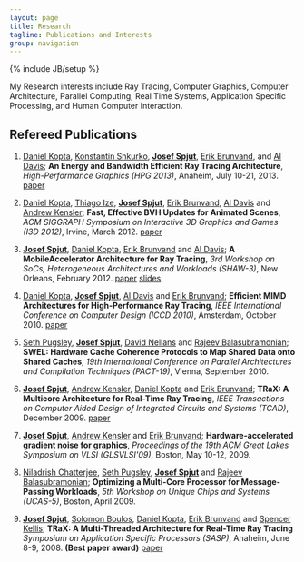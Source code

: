 ```yaml
---
layout: page
title: Research
tagline: Publications and Interests
group: navigation
---
```

{% include JB/setup %}

My Research interests include Ray Tracing, Computer Graphics, Computer
Architecture, Parallel Computing, Real Time Systems, Application
Specific Processing, and Human Computer Interaction.

## Refereed Publications

1. [Daniel Kopta][dk], [Konstantin Shkurko][ks], **[Josef Spjut][jbs]**,
[Erik Brunvand][elb], and [Al Davis][ald];
**An Energy and Bandwidth Efficient Ray Tracing Architecture**,
*High-Performance Graphics (HPG 2013)*, Anaheim, July 10-21, 2013.
[paper](http://www.cs.utah.edu/~dkopta/papers/hwrt_hpg13.pdf)
1. [Daniel Kopta][dk], [Thiago Ize][ti], **[Josef Spjut][jbs]**, [Erik
  Brunvand][elb], [Al Davis][ald] and [Andrew Kensler][aek];
**Fast, Effective BVH Updates for Animated Scenes**,
*ACM SIGGRAPH Symposium on Interactive 3D Graphics and Games (I3D 2012)*, Irvine, March 2012.
[paper](http://www.cs.utah.edu/~thiago/papers/rotations.pdf)
1. **[Josef Spjut][jbs]**, [Daniel Kopta][dk], [Erik Brunvand][elb] and [Al Davis][ald];
**A MobileAccelerator Architecture for Ray Tracing**,
*3rd Workshop on SoCs, Heterogeneous Architectures and Workloads (SHAW-3)*, New Orleans, February 2012. 
[paper](http://www.cs.utah.edu/~sjosef/papers/spjut-shaw12-final.pdf)
[slides](http://www.cs.utah.edu/~sjosef/slides/spjut-shaw12-slides.pdf)
1. [Daniel Kopta][dk], **[Josef Spjut][jbs]**, [Al Davis][ald] and [Erik Brunvand][elb];
**Efficient MIMD Architectures for High-Performance Ray Tracing**,
*IEEE International Conference on Computer Design (ICCD 2010)*, Amsterdam, October 2010.
[paper](http://www.cs.utah.edu/~dkopta/papers/hwrt_iccd10.pdf)
1. [Seth Pugsley][shp], **[Josef Spjut][jbs]**, [David Nellans][dn] and [Rajeev Balasubramonian][rb];
**SWEL: Hardware Cache Coherence Protocols to Map Shared Data onto Shared Caches**,
*19th International Conference on Parallel Architectures and Compilation Techniques (PACT-19)*, Vienna, September 2010.
1. **[Josef Spjut][jbs]**, [Andrew Kensler][aek], [Daniel Kopta][dk] and [Erik Brunvand][elb];
**TRaX: A Multicore Architecture for Real-Time Ray Tracing**,
*IEEE Transactions on Computer Aided Design of Integrated Circuits and
Systems (TCAD)*, December 2009.
[paper](http://www.cs.utah.edu/~dkopta/papers/hwrt_iccd10.pdf)
1. **[Josef Spjut][jbs]**, [Andrew Kensler][aek] and [Erik Brunvand][elb];
**Hardware-accelerated gradient noise for graphics**,
*Proceedings of the 19th ACM Great Lakes Symposium on VLSI
(GLSVLSI'09)*, Boston, May 10-12, 2009.
1. [Niladrish Chatterjee][nc], [Seth Pugsley][shp], **[Josef Spjut][jbs]** and [Rajeev Balasubramonian][rb];
**Optimizing a Multi-Core Processor for Message-Passing Workloads**,
*5th Workshop on Unique Chips and Systems (UCAS-5)*, Boston, April 2009.
1. **[Josef Spjut][jbs]**, [Solomon Boulos][sb], [Daniel Kopta][dk], [Erik Brunvand][elb] and
  [Spencer Kellis][sk];
**TRaX: A Multi-Threaded Architecture for Real-Time Ray Tracing**
*Symposium on Application Specific Processors (SASP)*, Anaheim, June
  8-9, 2008. 
**(Best paper award)**
[paper](http://www.cs.utah.edu/~dkopta/papers/hwrt_sasp08.pdf)

   [dk]: http://www.cs.utah.edu/~dkopta
   [ks]: http://www.cs.utah.edu/~kshkurko
   [jbs]: http://www3.hmc.edu/~jspjut
   [elb]: http://www.cs.utah.edu/~elb
   [ald]: http://www.cs.utah.edu/~ald
   [ti]: http://www.cs.utah.edu/~thiago
   [aek]: http://www.cs.utah.edu/~aek
   [dn]: http://david.nellans.org
   [shp]: http://www.cs.utah.edu/~pugsley
   [rb]: http://www.cs.utah.edu/~rajeev
   [sk]: http://vis.caltech.edu/~skellis
   [nc]: http://www.cs.utah.edu/~nil
   [sb]: http://graphics.stanford.edu/~boulos/research.htm
   [sp]: http://www.cs.utah.edu/~sparker
